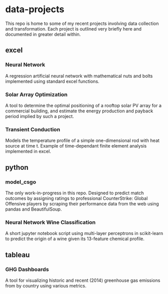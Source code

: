 # data-projects
This repo is home to some of my recent projects involving data collection and transformation. Each project is outlined very briefly here and documented in greater detail within.

## excel
### Neural Network
A regression artificial neural network with mathematical nuts and bolts implemented using standard excel functions.  
### Solar Array Optimization
A tool to determine the optimal positioning of a rooftop solar PV array for a commercial building, and estimate the energy production and payback period implied by such a project.
### Transient Conduction
Models the temperature profile of a simple one-dimensional rod with heat source at time t. Example of time-dependant finite element analysis implemented in excel. 

## python
### model_csgo
The only work-in-progress in this repo. Designed to predict match outcomes by assigning ratings to professional CounterStrike: Global Offensive players by scraping their performance data from the web using pandas and BeautifulSoup. 
### Neural Network Wine Classification
A short jupyter notebook script using multi-layer perceptrons in scikit-learn to predict the origin of a wine given its 13-feature chemical profile.

## tableau
### GHG Dashboards
A tool for visualizing historic and recent (2014) greenhouse gas emissions from by country using various metrics.
